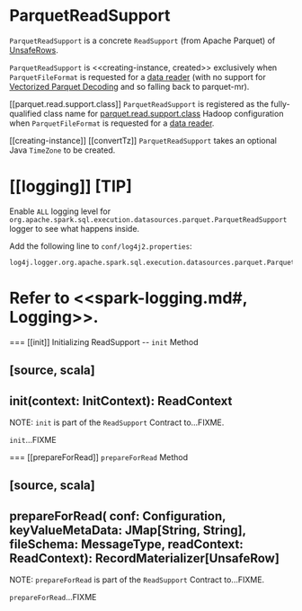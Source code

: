 # ParquetReadSupport

`ParquetReadSupport` is a concrete `ReadSupport` (from Apache Parquet) of [UnsafeRows](../../UnsafeRow.md).

`ParquetReadSupport` is <<creating-instance, created>> exclusively when `ParquetFileFormat` is requested for a [data reader](ParquetFileFormat.md#buildReaderWithPartitionValues) (with no support for [Vectorized Parquet Decoding](../../vectorized-decoding/index.md) and so falling back to parquet-mr).

[[parquet.read.support.class]]
`ParquetReadSupport` is registered as the fully-qualified class name for [parquet.read.support.class](ParquetFileFormat.md#parquet.read.support.class) Hadoop configuration when `ParquetFileFormat` is requested for a [data reader](ParquetFileFormat.md#buildReaderWithPartitionValues).

[[creating-instance]]
[[convertTz]]
`ParquetReadSupport` takes an optional Java `TimeZone` to be created.

[[logging]]
[TIP]
====
Enable `ALL` logging level for `org.apache.spark.sql.execution.datasources.parquet.ParquetReadSupport` logger to see what happens inside.

Add the following line to `conf/log4j2.properties`:

```
log4j.logger.org.apache.spark.sql.execution.datasources.parquet.ParquetReadSupport=ALL
```

Refer to <<spark-logging.md#, Logging>>.
====

=== [[init]] Initializing ReadSupport -- `init` Method

[source, scala]
----
init(context: InitContext): ReadContext
----

NOTE: `init` is part of the `ReadSupport` Contract to...FIXME.

`init`...FIXME

=== [[prepareForRead]] `prepareForRead` Method

[source, scala]
----
prepareForRead(
  conf: Configuration,
  keyValueMetaData: JMap[String, String],
  fileSchema: MessageType,
  readContext: ReadContext): RecordMaterializer[UnsafeRow]
----

NOTE: `prepareForRead` is part of the `ReadSupport` Contract to...FIXME.

`prepareForRead`...FIXME
